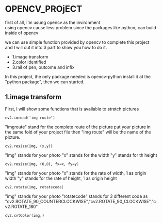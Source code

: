 # OPENCV_PROjECT

first of all, I'm usung opencv as the invironment  
using opencv cause less problem since the packages like python, can build inside of opencv


we can use simple function provided by opencv to complete this project   
and I will cut it into 3 part to show you how to do it.

  
*  1.image transform
*  2.color identified
*  3.rail of pen, outcome and infix

In this project, the only package needed is opencv-python
install it at the "python package", then we can started.

## 1.image transform
First, I will show some functions that is available to stretch pictures

    cv2.imread('img route')
"imgroute" stand for the complete route of the picture
put your picture in the same fold of your project file
then "img route" will be the name of the picture.


    cv2.resize(img, (x,y))
"img" stands for your photo
"x" stands for the width
"y" stands for th height

    cv2.resize(img, (0,0), fx=x, fy=y)
"img" stands for your photo
"x" stands for the rate of width, 1 as origin width
"y" stands for the rate of height, 1 as origin height

    cv2.rotate(img, rotatecode)
"img" stands for your photo
"rotatecode" stands for 3 different code as "cv2.ROTATE_90_COUNTERCLOCKWISE","cv2.ROTATE_90_CLOCKWISE","cv2.ROTATE_180"

    cv2.cvtColor(img,)
